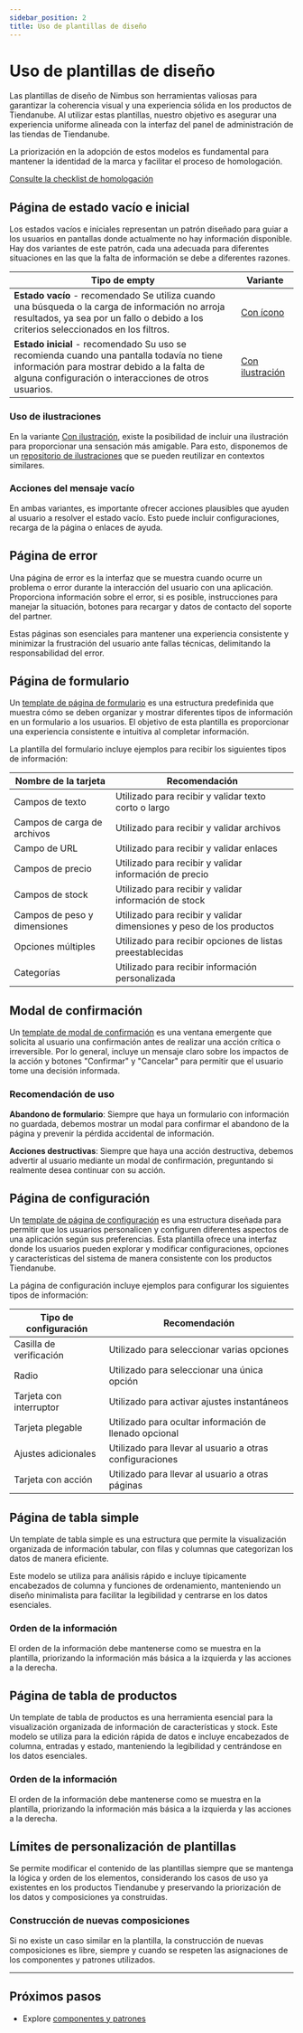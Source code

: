 ```yaml
---
sidebar_position: 2
title: Uso de plantillas de diseño
---
```


# Uso de plantillas de diseño

Las plantillas de diseño de Nimbus son herramientas valiosas para garantizar la coherencia visual y una experiencia sólida en los productos de Tiendanube. Al utilizar estas plantillas, nuestro objetivo es asegurar una experiencia uniforme alineada con la interfaz del panel de administración de las tiendas de Tiendanube.

La priorización en la adopción de estos modelos es fundamental para mantener la identidad de la marca y facilitar el proceso de homologación.

[Consulte la checklist de homologación](../homologation/checklist#uso-de-templates-nimbus---prioridade-alta)

## Página de estado vacío e inicial

Los estados vacíos e iniciales representan un patrón diseñado para guiar a los usuarios en pantallas donde actualmente no hay información disponible. Hay dos variantes de este patrón, cada una adecuada para diferentes situaciones en las que la falta de información se debe a diferentes razones.

| Tipo de empty                                                                                                                                                                                    | Variante                                                                              |
| ------------------------------------------------------------------------------------------------------------------------------------------------------------------------------------------------ | ------------------------------------------------------------------------------------- |
| **Estado vacío** - recomendado Se utiliza cuando una búsqueda o la carga de información no arroja resultados, ya sea por un fallo o debido a los criterios seleccionados en los filtros.         | [Con ícono](https://nimbus.tiendanube.com/documentation/patterns/empty-message)       |
| **Estado inicial** - recomendado Su uso se recomienda cuando una pantalla todavía no tiene información para mostrar debido a la falta de alguna configuración o interacciones de otros usuarios. | [Con ilustración](https://nimbus.tiendanube.com/documentation/patterns/empty-message) |

### Uso de ilustraciones

En la variante [Con ilustración](https://nimbus.tiendanube.com/documentation/patterns/empty-message), existe la posibilidad de incluir una ilustración para proporcionar una sensación más amigable. Para esto, disponemos de un [repositorio de ilustraciones](https://www.figma.com/file/Ed1Gl8an2iBqL2GXHJEK6Y/%E2%98%81%EF%B8%8F-Tiendanube-Illustrations-Repo?type=design&node-id=60-2&mode=design) que se pueden reutilizar en contextos similares.

### Acciones del mensaje vacío

En ambas variantes, es importante ofrecer acciones plausibles que ayuden al usuario a resolver el estado vacío. Esto puede incluir configuraciones, recarga de la página o enlaces de ayuda.

## Página de error

Una página de error es la interfaz que se muestra cuando ocurre un problema o error durante la interacción del usuario con una aplicación. Proporciona información sobre el error, si es posible, instrucciones para manejar la situación, botones para recargar y datos de contacto del soporte del partner.

Estas páginas son esenciales para mantener una experiencia consistente y minimizar la frustración del usuario ante fallas técnicas, delimitando la responsabilidad del error.

## Página de formulario

Un [template de página de formulario](https://tiendanube.github.io/nimbus-patterns/index.html?path=/story/templates-form--basic) es una estructura predefinida que muestra cómo se deben organizar y mostrar diferentes tipos de información en un formulario a los usuarios. El objetivo de esta plantilla es proporcionar una experiencia consistente e intuitiva al completar información.

La plantilla del formulario incluye ejemplos para recibir los siguientes tipos de información:

| Nombre de la tarjeta         | Recomendación                                                        |
| ---------------------------- | -------------------------------------------------------------------- |
| Campos de texto              | Utilizado para recibir y validar texto corto o largo                 |
| Campos de carga de archivos  | Utilizado para recibir y validar archivos                            |
| Campo de URL                 | Utilizado para recibir y validar enlaces                             |
| Campos de precio             | Utilizado para recibir y validar información de precio               |
| Campos de stock              | Utilizado para recibir y validar información de stock                |
| Campos de peso y dimensiones | Utilizado para recibir y validar dimensiones y peso de los productos |
| Opciones múltiples           | Utilizado para recibir opciones de listas preestablecidas            |
| Categorías                   | Utilizado para recibir información personalizada                     |

## Modal de confirmación

Un [template de modal de confirmación](https://tiendanube.github.io/nimbus-patterns/index.html?path=/story/templates-confirmationmodal--basic) es una ventana emergente que solicita al usuario una confirmación antes de realizar una acción crítica o irreversible. Por lo general, incluye un mensaje claro sobre los impactos de la acción y botones "Confirmar" y "Cancelar" para permitir que el usuario tome una decisión informada.

### Recomendación de uso

**Abandono de formulario**: Siempre que haya un formulario con información no guardada, debemos mostrar un modal para confirmar el abandono de la página y prevenir la pérdida accidental de información.

**Acciones destructivas**: Siempre que haya una acción destructiva, debemos advertir al usuario mediante un modal de confirmación, preguntando si realmente desea continuar con su acción.

## Página de configuración

Un [template de página de configuración](https://tiendanube.github.io/nimbus-patterns/index.html?path=/docs/templates-settingspage--docs) es una estructura diseñada para permitir que los usuarios personalicen y configuren diferentes aspectos de una aplicación según sus preferencias. Esta plantilla ofrece una interfaz donde los usuarios pueden explorar y modificar configuraciones, opciones y características del sistema de manera consistente con los productos Tiendanube.

La página de configuración incluye ejemplos para configurar los siguientes tipos de información:

| Tipo de configuración   | Recomendación                                            |
| ----------------------- | -------------------------------------------------------- |
| Casilla de verificación | Utilizado para seleccionar varias opciones               |
| Radio                   | Utilizado para seleccionar una única opción              |
| Tarjeta con interruptor | Utilizado para activar ajustes instantáneos              |
| Tarjeta plegable        | Utilizado para ocultar información de llenado opcional   |
| Ajustes adicionales     | Utilizado para llevar al usuario a otras configuraciones |
| Tarjeta con acción      | Utilizado para llevar al usuario a otras páginas         |

## Página de tabla simple

Un template de tabla simple es una estructura que permite la visualización organizada de información tabular, con filas y columnas que categorizan los datos de manera eficiente.

Este modelo se utiliza para análisis rápido e incluye típicamente encabezados de columna y funciones de ordenamiento, manteniendo un diseño minimalista para facilitar la legibilidad y centrarse en los datos esenciales.

### Orden de la información

El orden de la información debe mantenerse como se muestra en la plantilla, priorizando la información más básica a la izquierda y las acciones a la derecha.

## Página de tabla de productos

Un template de tabla de productos es una herramienta esencial para la visualización organizada de información de características y stock. Este modelo se utiliza para la edición rápida de datos e incluye encabezados de columna, entradas y estado, manteniendo la legibilidad y centrándose en los datos esenciales.

### Orden de la información

El orden de la información debe mantenerse como se muestra en la plantilla, priorizando la información más básica a la izquierda y las acciones a la derecha.

## Límites de personalización de plantillas

Se permite modificar el contenido de las plantillas siempre que se mantenga la lógica y orden de los elementos, considerando los casos de uso ya existentes en los productos Tiendanube y preservando la priorización de los datos y composiciones ya construidas.

### Construcción de nuevas composiciones

Si no existe un caso similar en la plantilla, la construcción de nuevas composiciones es libre, siempre y cuando se respeten las asignaciones de los componentes y patrones utilizados.

---

## Próximos pasos

- Explore [componentes y patrones](./component-usage.md)
